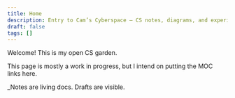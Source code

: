 ```yaml
---
title: Home
description: Entry to Cam’s Cyberspace — CS notes, diagrams, and experiments.
draft: false
tags: []
---
```


Welcome! This is my open CS garden. 


This page is mostly a work in progress, but I intend on putting the MOC links here.


_Notes are living docs. Drafts are visible.
